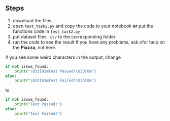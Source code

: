 ## Steps
1. download the files
2. open `test_task2.py` and copy the code to your notebook **or** put the functions code in `test_task2.py`   
3. put dataset files `.csv` to the corresponding folder
4. run the code to see the result 
If you have any problems, ask ofor help on the **Piazza**, not here.

If you see some weird characters in the output, change
```python
if not issue_found:
	print("\033[92mTest Passed!\033[0m")
else:
	print("\033[91mTest Failed!\033[0m")
```
to
```python
if not issue_found:
	print("Test Passed!")
else:
	print("Test Failed!")
```
